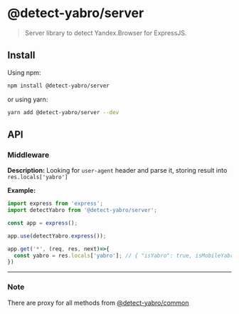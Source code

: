 # @detect-yabro/server

> Server library to detect Yandex.Browser for ExpressJS.

## Install

Using npm:

```sh
npm install @detect-yabro/server
```

or using yarn:

```sh
yarn add @detect-yabro/server --dev
```

## API

### Middleware
**Description:** Looking for `user-agent` header and parse it, storing result into `res.locals['yabro']` 

**Example:**
```typescript
import express from 'express';
import detectYabro from '@detect-yabro/server';

const app = express();

app.use(detectYabro.express());

app.get('*', (req, res, next)=>{
  const yabro = res.locals['yabro']; // { "isYabro": true, isMobileYabro: false, platform: "macintosh"}
})
```
----

### Note
There are proxy for all methods from [@detect-yabro/common](https://github.com/opa-oz/detect-yabro/blob/main/README.md)
